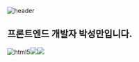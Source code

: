 ![header](https://capsule-render.vercel.app/api?type=waving&color=auto&height=100&section=header&text=Sungman's%20Git&fontSize=40&fontAlign=80&stroke=000000)

## 프론트엔드 개발자 박성만입니다.

<img src="https://img.shields.io/badge/HTML5-orange?style=flat-square&logo=HTML5&logoColor='white" alt='html5' /><img src="https://img.shields.io/badge/CSS3-blue" /><img src="https://img.shields.io/badge/Javascript-yellow" />
